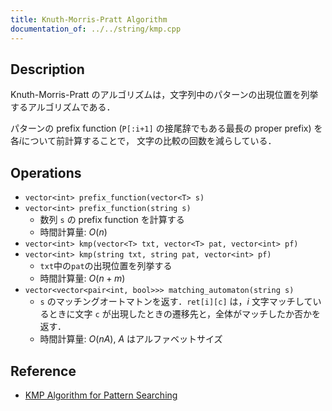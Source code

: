 ```yaml
---
title: Knuth-Morris-Pratt Algorithm
documentation_of: ../../string/kmp.cpp
---
```


## Description

Knuth-Morris-Pratt のアルゴリズムは，文字列中のパターンの出現位置を列挙するアルゴリズムである．

パターンの prefix function (`P[:i+1]` の接尾辞でもある最長の proper prefix) を各$i$について前計算することで， 文字の比較の回数を減らしている．

## Operations

- `vector<int> prefix_function(vector<T> s)`
- `vector<int> prefix_function(string s)`
    - 数列 `s` の prefix function を計算する
    - 時間計算量: $O(n)$
- `vector<int> kmp(vector<T> txt, vector<T> pat, vector<int> pf)`
- `vector<int> kmp(string txt, string pat, vector<int> pf)`
    - `txt`中の`pat`の出現位置を列挙する
    - 時間計算量: $O(n + m)$
- `vector<vector<pair<int, bool>>> matching_automaton(string s)`
    - `s` のマッチングオートマトンを返す．`ret[i][c]` は，$i$ 文字マッチしているときに文字 `c` が出現したときの遷移先と，全体がマッチしたか否かを返す．
    - 時間計算量: $O(nA)$, $A$ はアルファベットサイズ

## Reference

- [KMP Algorithm for Pattern Searching](https://www.geeksforgeeks.org/kmp-algorithm-for-pattern-searching/)